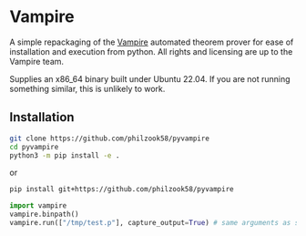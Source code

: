 # Vampire

A simple repackaging of the [Vampire](https://vprover.github.io/) automated theorem prover for ease of installation and execution from python. All rights and licensing are up to the Vampire team.

Supplies an x86_64 binary built under Ubuntu 22.04. If you are not running something similar, this is unlikely to work.

## Installation

```bash
git clone https://github.com/philzook58/pyvampire
cd pyvampire
python3 -m pip install -e .
```

or

```bash
pip install git+https://github.com/philzook58/pyvampire
```

```python
import vampire
vampire.binpath()
vampire.run(["/tmp/test.p"], capture_output=True) # same arguments as subprocess.run
```
